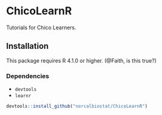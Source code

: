 # ChicoLearnR

Tutorials for Chico Learners. 

## Installation
This package requires R 4.1.0 or higher. (@Faith, is this true?)

### Dependencies
* `devtools`
* `learnr`

```r
devtools::install_github("norcalbiostat/ChicoLearnR")
```

